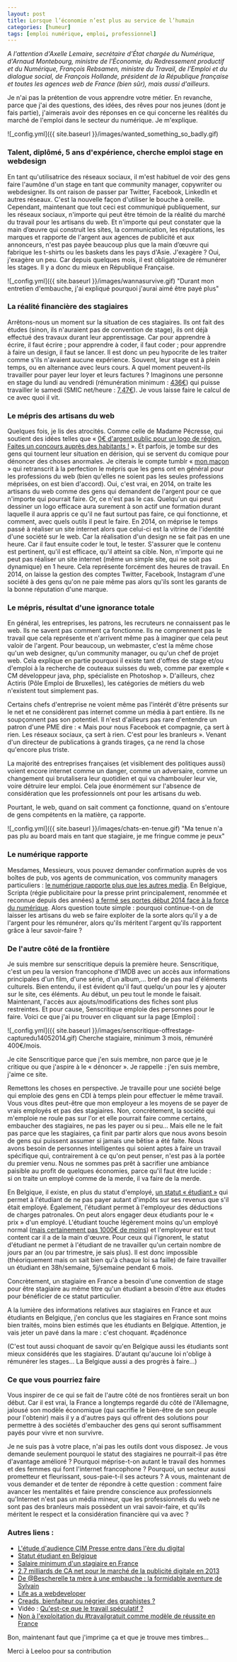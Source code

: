 ```yaml
---
layout: post
title: Lorsque l’économie n’est plus au service de l’humain
categories: [humeur]
tags: [emploi numérique, emploi, professionnel]
---
```


*A l'attention d'Axelle Lemaire, secrétaire d’État chargée du Numérique, d'Arnaud Montebourg, ministre de l'Économie, du Redressement productif et du Numérique, François Rebsamen, ministre du Travail, de l’Emploi et du dialogue social, de François Hollande, président de la République française et toutes les agences web de France (bien sûr), mais aussi d'ailleurs.*

Je n'ai pas la prétention de vous apprendre votre métier. En revanche, parce que j'ai des questions, des idées, des rêves pour nos jeunes (dont je fais partie), j'aimerais avoir des réponses en ce qui concerne les réalités du marché de l'emploi dans le secteur du numérique.
Je m'explique.

![_config.yml]({{ site.baseurl }}/images/wanted_something_so_badly.gif)

### Talent, diplômé, 5 ans d'expérience, cherche emploi stage en webdesign

En tant qu'utilisatrice des réseaux sociaux, il m'est habituel de voir des gens faire l'aumône d'un stage en tant que community manager, copywriter ou webdesigner. Ils ont raison de passer par Twitter, Facebook, LinkedIn et autres réseaux. C'est la nouvelle façon d'utiliser le bouche à oreille.
Cependant, maintenant que tout ceci est communiqué publiquement, sur les réseaux sociaux, n'importe qui peut être témoin de la réalité du marché du travail pour les artisans du web.
Et n'importe qui peut constater que la main d’œuvre qui construit les sites, la communication, les réputations, les marques et rapporte de l'argent aux agences de publicité et aux annonceurs, n'est pas payée beaucoup plus que la main d’œuvre qui fabrique les t-shirts ou les baskets dans les pays d'Asie.
J'exagère ? Oui, j'exagère un peu. Car depuis quelques mois, il est obligatoire de rémunérer les stages. Il y a donc du mieux en République Française.

![_config.yml]({{ site.baseurl }}/images/wannasurvive.gif)
"Durant mon entretien d'embauche, j'ai expliqué pourquoi j'aurai aimé être payé plus"

### La réalité financière des stagiaires

Arrêtons-nous un moment sur la situation de ces stagiaires. Ils ont fait des études (sinon, ils n'auraient pas de convention de stage), ils ont déjà effectué des travaux durant leur apprentissage. Car pour apprendre à écrire, il faut écrire ; pour apprendre à coder, il faut coder ; pour apprendre à faire un design, il faut se lancer. Il est donc un peu hypocrite de les traiter comme s'ils n'avaient aucune expérience.
Souvent, leur stage est à plein temps, ou en alternance avec leurs cours. A quel moment peuvent-ils travailler pour payer leur loyer et leurs factures ? Imaginons une personne en stage du lundi au vendredi (rémunération minimum : [436€](http://www.l-expert-comptable.com/droit-du-travail/remunerations-fiches-de-paie/le-salaire-minimum-du-stagiaire-en-2014.html)) qui puisse travailler le samedi (SMIC net/heure : [7,47€](http://www.les-horaires.fr/pratique/smic-horaire.php)). Je vous laisse faire le calcul de ce avec quoi il vit.

### Le mépris des artisans du web

Quelques fois, je lis des atrocités. Comme celle de Madame Pécresse, qui soutient des idées telles que « [0€ d'argent public pour un logo de région. Faites un concours auprès des habitants !](http://graphism.fr/le-graphisme-en-france-vu-par-valrie-pcresse/) ». Et parfois, je tombe sur des gens qui tournent leur situation en dérision, qui se servent du comique pour dénoncer des choses anormales. Je citerais le compte tumblr « [mon maçon](http://monmacon.tumblr.com) » qui retranscrit à la perfection le mépris que les gens ont en général pour les professions du web (bien qu'elles ne soient pas les seules professions méprisées, on est bien d'accord).
Oui, c'est vrai, en 2014, on traite les artisans du web comme des gens qui demandent de l'argent pour ce que n'importe qui pourrait faire. Or, ce n'est pas le cas. Quelqu'un qui peut dessiner un logo efficace aura surement à son actif une formation durant laquelle il aura appris ce qu'il ne faut surtout pas faire, ce qui fonctionne, et comment, avec quels outils il peut le faire.
En 2014, on méprise le temps passé à réaliser un site internet alors que celui-ci est la vitrine de l'identité d'une société sur le web. Car la réalisation d'un design ne se fait pas en une heure. Car il faut ensuite coder le tout, le tester. S'assurer que le contenu est pertinent, qu'il est efficace, qu'il atteint sa cible. Non, n'importe qui ne peut pas réaliser un site internet (même un simple site, qui ne soit pas dynamique) en 1 heure. Cela représente forcément des heures de travail.
En 2014, on laisse la gestion des comptes Twitter, Facebook, Instagram d'une société à des gens qu'on ne paie même pas alors qu'ils sont les garants de la bonne réputation d'une marque.

### Le mépris, résultat d'une ignorance totale

En général, les entreprises, les patrons, les recruteurs ne connaissent pas le web. Ils ne savent pas comment ça fonctionne. Ils ne comprennent pas le travail que cela représente et n'arrivent même pas à imaginer que cela peut valoir de l'argent.
Pour beaucoup, un webmaster, c'est la même chose qu'un web designer, qu'un community manager, ou qu'un chef de projet web. Cela explique en partie pourquoi il existe tant d'offres de stage et/ou d'emploi à la recherche de couteaux suisses du web, comme par exemple « CM développeur java, php, spécialiste en Photoshop ».
D'ailleurs, chez Actiris (Pôle Emploi de Bruxelles), les catégories de métiers du web n'existent tout simplement pas.

Certains chefs d'entreprise ne voient même pas l'intérêt d'être présents sur le net et ne considèrent pas internet comme un média à part entière. Ils ne soupçonnent pas son potentiel. Il n'est d'ailleurs pas rare d'entendre un patron d'une PME dire : « Mais pour nous Facebook et compagnie, ça sert à rien. Les réseaux sociaux, ça sert à rien. C'est pour les branleurs ». Venant d'un directeur de publications à grands tirages, ça ne rend la chose qu'encore plus triste.

La majorité des entreprises françaises (et visiblement des politiques aussi) voient encore internet comme un danger, comme un adversaire, comme un changement qui brutalisera leur quotidien et qui va chambouler leur vie, voire détruire leur emploi. Cela joue énormément sur l'absence de considération que les professionnels ont pour les artisans du web.

Pourtant, le web, quand on sait comment ça fonctionne, quand on s'entoure de gens compétents en la matière, ça rapporte.

![_config.yml]({{ site.baseurl }}/images/chats-en-tenue.gif)
"Ma tenue n'a pas plu au board mais en tant que stagiaire, je me fringue comme je peux"

### Le numérique rapporte

Mesdames, Messieurs, vous pouvez demander confirmation auprès de vos boîtes de pub, vos agents de communication, vos community managers particuliers : [le numérique rapporte plus que les autres media](http://www.cbnews.fr/digital/27-milliards-de-ca-net-pour-le-marche-de-la-publicite-digitale-en-2013-a1010452).
En Belgique, Scripta (régie publicitaire pour la presse print principalement, renommée et reconnue depuis des années) [a fermé ses portes début 2014 face à la force du numérique](http://www.mm.be/news-fr-646--span-class-search-keywords-show-scripta--span-tire-le-volet).
Alors question toute simple : pourquoi continue-t-on de laisser les artisans du web se faire exploiter de la sorte alors qu'il y a de l'argent pour les rémunérer, alors qu'ils méritent l'argent qu'ils rapportent grâce à leur savoir-faire ?

### De l'autre côté de la frontière

Je suis membre sur senscritique depuis la première heure. Senscritique, c'est un peu la version francophone d'IMDB avec un accès aux informations principales d'un film, d'une série, d'un album,... bref de pas mal d'éléments culturels. Bien entendu, il est évident qu'il faut quelqu'un pour les y ajouter sur le site, ces éléments. Au début, un peu tout le monde le faisait. Maintenant, l'accès aux ajouts/modifications des fiches sont plus restreintes. Et pour cause, Senscritique emploie des personnes pour le faire.
Voici ce que j'ai pu trouver en cliquant sur la page [Emploi] :

![_config.yml]({{ site.baseurl }}/images/senscritique-offrestage-capturedu14052014.gif)
Cherche stagiaire, minimum 3 mois, rémunéré 400€/mois.

Je cite Senscritique parce que j'en suis membre, non parce que je le critique ou que j'aspire à le « dénoncer ». Je rappelle : j'en suis membre, j'aime ce site.

Remettons les choses en perspective. Je travaille pour une société belge qui emploie des gens en CDI à temps plein pour effectuer le même travail. Vous vous dîtes peut-être que mon employeur a les moyens de se payer de vrais employés et pas des stagiaires.
Non, concrètement, la société qui m'emploie ne roule pas sur l'or et elle pourrait faire comme certains, embaucher des stagiaires, ne pas les payer ou si peu... Mais elle ne le fait pas parce que les stagiaires, ça finit par partir alors que nous avons besoin de gens qui puissent assumer si jamais une bêtise a été faite. Nous avons besoin de personnes intelligentes qui soient aptes à faire un travail spécifique qui, contrairement à ce qu'on peut penser, n'est pas à la portée du premier venu. Nous ne sommes pas prêt à sacrifier une ambiance paisible au profit de quelques économies, parce qu'il faut être lucide : si on traite un employé comme de la merde, il va faire de la merde.

En Belgique, il existe, en plus du statut d'employé, [un statut « étudiant »](http://www.student.be/travailler-comme-etudiant) qui permet à l'étudiant de ne pas payer autant d'impôts sur ses revenus que s'il était employé. Également, l'étudiant permet à l'employeur des déductions de charges patronales. On peut alors engager deux étudiants pour le « prix » d'un employé. L'étudiant touche légèrement moins qu'un employé normal ([mais certainement pas 1000€ de moins](http://www.student.be/salaire-étudiant)) et l'employeur est tout content car il a de la main d'œuvre.
Pour ceux qui l'ignorent, le statut d'étudiant ne permet à l'étudiant de ne travailler qu'un certain nombre de jours par an (ou par trimestre, je sais plus). Il est donc impossible (théoriquement mais on sait bien qu'à chaque loi sa faille) de faire travailler un étudiant en 38h/semaine, 5j/semaine pendant 6 mois.

Concrètement, un stagiaire en France a besoin d'une convention de stage pour être stagiaire au même titre qu'un étudiant a besoin d'être aux études pour bénéficier de ce statut particulier.

A la lumière des informations relatives aux stagiaires en France et aux étudiants en Belgique, j'en conclus que les stagiaires en France sont moins bien traités, moins bien estimés que les étudiants en Belgique. Attention, je vais jeter un pavé dans la mare : c'est choquant. #çadénonce

(C'est tout aussi choquant de savoir qu'en Belgique aussi les étudiants sont mieux considérés que les stagiaires. D'autant qu'aucune loi n'oblige à rémunérer les stages... La Belgique aussi a des progrès à faire...)

### Ce que vous pourriez faire

Vous inspirer de ce qui se fait de l'autre côté de nos frontières serait un bon début. Car il est vrai, la France a longtemps regardé du côté de l'Allemagne, jalousé son modèle économique (qui sacrifie le bien-être de son peuple pour l'obtenir) mais il y a d'autres pays qui offrent des solutions pour permettre à des sociétés d'embaucher des gens qui seront suffisamment payés pour vivre et non survivre.

Je ne suis pas à votre place, n'ai pas les outils dont vous disposez. Je vous demande seulement pourquoi le statut des stagiaires ne pourrait-il pas être d'avantage amélioré ? Pourquoi méprise-t-on autant le travail des hommes et des femmes qui font l'internet francophone ? Pourquoi, un secteur aussi prometteur et fleurissant, sous-paie-t-il ses acteurs ?
A vous, maintenant de vous demander et de tenter de répondre à cette question : comment faire avancer les mentalités et faire prendre conscience aux professionnels qu'Internet n'est pas un média mineur, que les professionnels du web ne sont pas des branleurs mais possèdent un vrai savoir-faire, et qu'ils méritent le respect et la considération financière qui va avec ?

### Autres liens :
- [L'étude d'audience CIM Presse entre dans l'ère du digital](http://www.ipb.be/fr/presse/content/articles/letude-daudience-cim-presse-entre-dans-lere-du-digital)
- [Statut étudiant en Belgique](http://www.student.be/travailler-comme-etudiant)
- [Salaire minimum d'un stagiaire en France](http://www.l-expert-comptable.com/droit-du-travail/remunerations-fiches-de-paie/le-salaire-minimum-du-stagiaire-en-2014.html)
- [2,7 milliards de CA net pour le marché de la publicité digitale en 2013](http://www.cbnews.fr/digital/27-milliards-de-ca-net-pour-le-marche-de-la-publicite-digitale-en-2013-a1010452)
- [De @Bescherelle ta mère à une embauche : la formidable aventure de Sylvain](http://www.huffingtonpost.fr/2014/04/22/bescherelle-ta-mere-chasse-faute-orthographe-community-management-boite-pub_n_5189695.html)
- [Life as a webdeveloper](http://lifeofadeveloper.tumblr.com)
- [Creads, bienfaiteur ou négrier des graphistes ?](http://www.arretsurimages.net/chroniques/2014-06-14/La-guerre-du-logo-est-declaree-id6839)
- Vidéo : [Qu'est-ce que le travail spéculatif ?](https://www.youtube.com/watch?v=gemQQ0-RSyQ)
- [Non à l'exploitation du #travailgratuit comme modèle de réussite en France](http://www.travailgratuit.com/)

Bon, maintenant faut que j'imprime ça et que je trouve mes timbres...

Merci à Leeloo pour sa contribution
